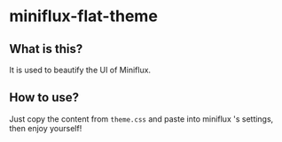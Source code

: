 # miniflux-flat-theme

## What is this?

  It is used to beautify the UI of Miniflux.

## How to use?

  Just copy the content from `theme.css` and paste into miniflux 's settings, then enjoy yourself!
